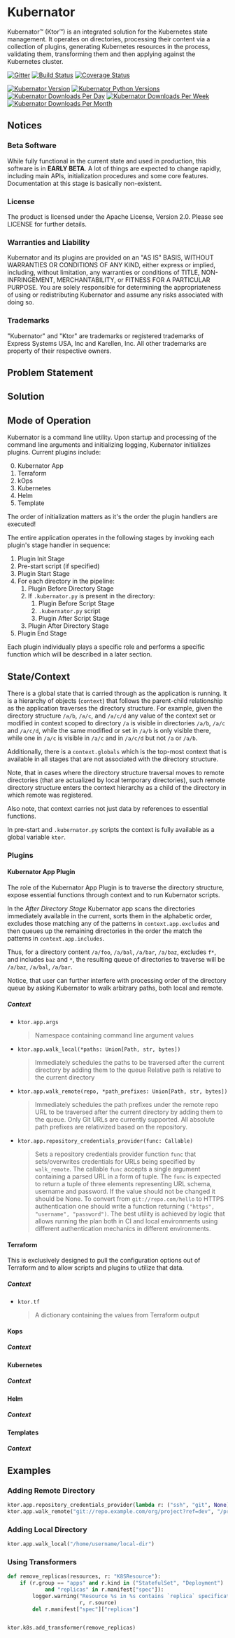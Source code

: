 # Kubernator

Kubernator™ (Ktor™) is an integrated solution for the Kubernetes state management. It operates on directories,
processing their content via a collection of plugins, generating Kubernetes resources in the process, validating them,
transforming them and then applying against the Kubernetes cluster.

[![Gitter](https://img.shields.io/gitter/room/karellen/lobby?logo=gitter)](https://gitter.im/karellen/Lobby)
[![Build Status](https://img.shields.io/github/actions/workflow/status/karellen/kubernator/kubernator.yml?branch=master)](https://github.com/karellen/kubernator/actions/workflows/kubernator.yml)
[![Coverage Status](https://img.shields.io/coveralls/github/karellen/kubernator/master?logo=coveralls)](https://coveralls.io/r/karellen/kubernator?branch=master)

[![Kubernator Version](https://img.shields.io/pypi/v/kubernator?logo=pypi)](https://pypi.org/project/kubernator/)
[![Kubernator Python Versions](https://img.shields.io/pypi/pyversions/kubernator?logo=pypi)](https://pypi.org/project/kubernator/)
[![Kubernator Downloads Per Day](https://img.shields.io/pypi/dd/kubernator?logo=pypi)](https://pypi.org/project/kubernator/)
[![Kubernator Downloads Per Week](https://img.shields.io/pypi/dw/kubernator?logo=pypi)](https://pypi.org/project/kubernator/)
[![Kubernator Downloads Per Month](https://img.shields.io/pypi/dm/kubernator?logo=pypi)](https://pypi.org/project/kubernator/)

## Notices

### Beta Software

While fully functional in the current state and used in production, this software is in **EARLY BETA**. A lot of things
are expected to change rapidly, including main APIs, initialization procedures and some core features. Documentation at
this stage is basically non-existent.

### License

The product is licensed under the Apache License, Version 2.0. Please see LICENSE for further details.

### Warranties and Liability

Kubernator and its plugins are provided on an "AS IS" BASIS, WITHOUT WARRANTIES OR CONDITIONS OF ANY KIND, either
express or implied, including, without limitation, any warranties or conditions of TITLE, NON-INFRINGEMENT,
MERCHANTABILITY, or FITNESS FOR A PARTICULAR PURPOSE. You are solely responsible for determining the appropriateness of
using or redistributing Kubernator and assume any risks associated with doing so.

### Trademarks

"Kubernator" and "Ktor" are trademarks or registered trademarks of Express Systems USA, Inc and Karellen, Inc. All other
trademarks are property of their respective owners.

## Problem Statement

## Solution

## Mode of Operation

Kubernator is a command line utility. Upon startup and processing of the command line arguments and initializing
logging, Kubernator initializes plugins. Current plugins include:

0. Kubernator App
1. Terraform
2. kOps
3. Kubernetes
4. Helm
5. Template

The order of initialization matters as it's the order the plugin handlers are executed!

The entire application operates in the following stages by invoking each plugin's stage handler in sequence:

1. Plugin Init Stage
2. Pre-start script (if specified)
3. Plugin Start Stage
4. For each directory in the pipeline:
    1. Plugin Before Directory Stage
    2. If `.kubernator.py` is present in the directory:
        1. Plugin Before Script Stage
        2. `.kubernator.py` script
        3. Plugin After Script Stage
    3. Plugin After Directory Stage
5. Plugin End Stage

Each plugin individually plays a specific role and performs a specific function which will be described in a later
section.

## State/Context

There is a global state that is carried through as the application is running. It is a hierarchy of objects (`context`)
that follows the parent-child relationship as the application traverses the directory structure. For example, given the
directory structure `/a/b`, `/a/c`, and `/a/c/d` any value of the context set or modified in context scoped to
directory `/a` is visible in directories `/a/b`, `/a/c` and `/a/c/d`, while the same modified or set in `/a/b` is only
visible there, while one in `/a/c` is visible in `/a/c` and in `/a/c/d` but not `/a` or `/a/b`.

Additionally, there is a `context.globals` which is the top-most context that is available in all stages that are not
associated with the directory structure.

Note, that in cases where the directory structure traversal moves to remote directories (that are actualized by local
temporary directories), such remote directory structure enters the context hierarchy as a child of the directory in
which remote was registered.

Also note, that context carries not just data by references to essential functions.

In pre-start and `.kubernator.py` scripts the context is fully available as a global variable `ktor`.

### Plugins

#### Kubernator App Plugin

The role of the Kubernator App Plugin is to traverse the directory structure, expose essential functions through context
and to run Kubernator scripts.

In the *After Directory Stage* Kubernator app scans the directories immediately available in the current, sorts them in
the alphabetic order, excludes those matching any of the patterns in `context.app.excludes` and then queues up the
remaining directories in the order the match the patterns in `context.app.includes`.

Thus, for a directory content `/a/foo`, `/a/bal`, `/a/bar`, `/a/baz`, excludes `f*`, and includes `baz` and `*`, the
resulting queue of directories to traverse will be `/a/baz`, `/a/bal`, `/a/bar`.

Notice, that user can further interfere with processing order of the directory queue by asking Kubernator to walk
arbitrary paths, both local and remote.

##### Context

* `ktor.app.args`
  > Namespace containing command line argument values
* `ktor.app.walk_local(*paths: Union[Path, str, bytes])`
  > Immediately schedules the paths to be traversed after the current directory by adding them to the queue
  > Relative path is relative to the current directory
* `ktor.app.walk_remote(repo, *path_prefixes: Union[Path, str, bytes])`
  > Immediately schedules the path prefixes under the remote repo URL to be traversed after the current directory by
  > adding them to the queue. Only Git URLs are currently supported.
  > All absolute path prefixes are relativized based on the repository.
* `ktor.app.repository_credentials_provider(func: Callable)`
  > Sets a repository credentials provider function `func` that sets/overwrites credentials for URLs being specified by
  > `walk_remote`. The callable `func` accepts a single argument containing a parsed URL in a form of tuple. The `func`
  > is expected to return a tuple of three elements representing URL schema, username and password. If the value should
  > not be changed it should be None. To convert from `git://repo.com/hello` to HTTPS authentication one should write
  > a function returning `("https", "username", "password")`. The best utility is achieved by logic that allows running
  > the plan both in CI and local environments using different authentication mechanics in different environments.

#### Terraform

This is exclusively designed to pull the configuration options out of Terraform and to allow scripts and plugins to
utilize that data.

##### Context

* `ktor.tf`
  > A dictionary containing the values from Terraform output

#### Kops

##### Context

#### Kubernetes

##### Context

#### Helm

##### Context

#### Templates

##### Context

## Examples

### Adding Remote Directory

```python
ktor.app.repository_credentials_provider(lambda r: ("ssh", "git", None))
ktor.app.walk_remote("git://repo.example.com/org/project?ref=dev", "/project")
```

### Adding Local Directory

```python
ktor.app.walk_local("/home/username/local-dir")
```

### Using Transformers

```python
def remove_replicas(resources, r: "K8SResource"):
    if (r.group == "apps" and r.kind in ("StatefulSet", "Deployment")
            and "replicas" in r.manifest["spec"]):
        logger.warning("Resource %s in %s contains `replica` specification that will be removed. Use HPA!!!",
                       r, r.source)
        del r.manifest["spec"]["replicas"]


ktor.k8s.add_transformer(remove_replicas)
```
